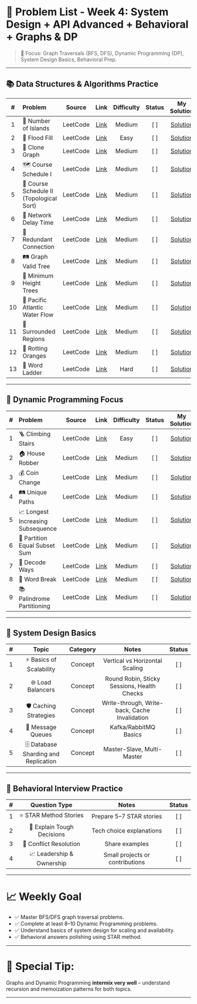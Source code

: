 # 📑 Problem List - Week 4: System Design + API Advanced + Behavioral + Graphs & DP

> 🎯 Focus: Graph Traversals (BFS, DFS), Dynamic Programming (DP), System Design Basics, Behavioral Prep.

---

## 📚 Data Structures & Algorithms Practice

| # | Problem | Source | Link | Difficulty | Status | My Solution |
|:-:|:--------|:------:|:----:|:----------:|:------:|:-----------:|
| 1 | 🌊 Number of Islands | LeetCode | [Link](https://leetcode.com/problems/number-of-islands/) | Medium | [ ] | [Solution]() |
| 2 | 🎨 Flood Fill | LeetCode | [Link](https://leetcode.com/problems/flood-fill/) | Easy | [ ] | [Solution]() |
| 3 | 🧬 Clone Graph | LeetCode | [Link](https://leetcode.com/problems/clone-graph/) | Medium | [ ] | [Solution]() |
| 4 | 🗺️ Course Schedule I | LeetCode | [Link](https://leetcode.com/problems/course-schedule/) | Medium | [ ] | [Solution]() |
| 5 | 📜 Course Schedule II (Topological Sort) | LeetCode | [Link](https://leetcode.com/problems/course-schedule-ii/) | Medium | [ ] | [Solution]() |
| 6 | 🧠 Network Delay Time | LeetCode | [Link](https://leetcode.com/problems/network-delay-time/) | Medium | [ ] | [Solution]() |
| 7 | 🧩 Redundant Connection | LeetCode | [Link](https://leetcode.com/problems/redundant-connection/) | Medium | [ ] | [Solution]() |
| 8 | 🛤️ Graph Valid Tree | LeetCode | [Link](https://leetcode.com/problems/graph-valid-tree/) | Medium | [ ] | [Solution]() |
| 9 | 🧱 Minimum Height Trees | LeetCode | [Link](https://leetcode.com/problems/minimum-height-trees/) | Medium | [ ] | [Solution]() |
| 10 | 🌊 Pacific Atlantic Water Flow | LeetCode | [Link](https://leetcode.com/problems/pacific-atlantic-water-flow/) | Medium | [ ] | [Solution]() |
| 11 | 🏰 Surrounded Regions | LeetCode | [Link](https://leetcode.com/problems/surrounded-regions/) | Medium | [ ] | [Solution]() |
| 12 | 🍊 Rotting Oranges | LeetCode | [Link](https://leetcode.com/problems/rotting-oranges/) | Medium | [ ] | [Solution]() |
| 13 | 🔗 Word Ladder | LeetCode | [Link](https://leetcode.com/problems/word-ladder/) | Hard | [ ] | [Solution]() |

---

## 🧠 Dynamic Programming Focus

| # | Problem | Source | Link | Difficulty | Status | My Solution |
|:-:|:--------|:------:|:----:|:----------:|:------:|:-----------:|
| 1 | 🪜 Climbing Stairs | LeetCode | [Link](https://leetcode.com/problems/climbing-stairs/) | Easy | [ ] | [Solution]() |
| 2 | 🏠 House Robber | LeetCode | [Link](https://leetcode.com/problems/house-robber/) | Medium | [ ] | [Solution]() |
| 3 | 💰 Coin Change | LeetCode | [Link](https://leetcode.com/problems/coin-change/) | Medium | [ ] | [Solution]() |
| 4 | 🛤️ Unique Paths | LeetCode | [Link](https://leetcode.com/problems/unique-paths/) | Medium | [ ] | [Solution]() |
| 5 | 📈 Longest Increasing Subsequence | LeetCode | [Link](https://leetcode.com/problems/longest-increasing-subsequence/) | Medium | [ ] | [Solution]() |
| 6 | 🧩 Partition Equal Subset Sum | LeetCode | [Link](https://leetcode.com/problems/partition-equal-subset-sum/) | Medium | [ ] | [Solution]() |
| 7 | 🧠 Decode Ways | LeetCode | [Link](https://leetcode.com/problems/decode-ways/) | Medium | [ ] | [Solution]() |
| 8 | 🧱 Word Break | LeetCode | [Link](https://leetcode.com/problems/word-break/) | Medium | [ ] | [Solution]() |
| 9 | 📚 Palindrome Partitioning | LeetCode | [Link](https://leetcode.com/problems/palindrome-partitioning/) | Medium | [ ] | [Solution]() |

---

## 🔎 System Design Basics

| # | Topic | Category | Notes | Status |
|:-:|:-----:|:--------:|:-----:|:------:|
| 1 | ⚡ Basics of Scalability | Concept | Vertical vs Horizontal Scaling | [ ] |
| 2 | 🌐 Load Balancers | Concept | Round Robin, Sticky Sessions, Health Checks | [ ] |
| 3 | 🛡️ Caching Strategies | Concept | Write-through, Write-back, Cache Invalidation | [ ] |
| 4 | 💬 Message Queues | Concept | Kafka/RabbitMQ Basics | [ ] |
| 5 | 🗄️ Database Sharding and Replication | Concept | Master-Slave, Multi-Master | [ ] |

---

## 🎯 Behavioral Interview Practice

| # | Question Type | Notes | Status |
|:-:|:-------------:|:-----:|:------:|
| 1 | ⭐ STAR Method Stories | Prepare 5–7 STAR stories | [ ] |
| 2 | 🧠 Explain Tough Decisions | Tech choice explanations | [ ] |
| 3 | 🤝 Conflict Resolution | Share examples | [ ] |
| 4 | 📈 Leadership & Ownership | Small projects or contributions | [ ] |

---

# 📈 Weekly Goal
- ✅ Master BFS/DFS graph traversal problems.
- ✅ Complete at least 8–10 Dynamic Programming problems.
- ✅ Understand basics of system design for scaling and availability.
- ✅ Behavioral answers polishing using STAR method.

---

# 🌟 Special Tip:
Graphs and Dynamic Programming **intermix very well** – understand recursion and memoization patterns for both topics.

---
